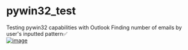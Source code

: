 # pywin32_test
Testing pywin32 capabilities with Outlook
Finding number of emails by user's inputted pattern✅
<br>
<a href="https://imgbb.com/"><img src="https://i.ibb.co/ssRTGx7/image.png" alt="image" border="0"></a>

